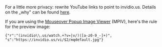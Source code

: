 For a little more privacy: rewrite YouTube links to point to invidio.us. Details on the „why" can be found [here](https://www.kuketz-blog.de/empfehlungsecke/#youtube).

If you are using the [Mouseover Popup Image Viewer](https://greasyfork.org/de/scripts/404-mouseover-popup-image-viewer) (MPIV), here's the rule for the preview image:

    {"r":"(invidio\\.us/watch.+?v=|v/)([a-z0-9_-]+)", "s":"https://invidio.us/vi/$2/mqdefault.jpg"}